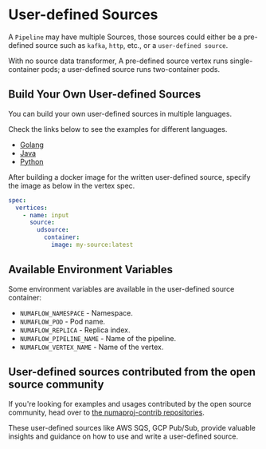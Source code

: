 # User-defined Sources

A `Pipeline` may have multiple Sources, those sources could either be a pre-defined source such as `kafka`, `http`, etc., or a `user-defined source`.

With no source data transformer, A pre-defined source vertex runs single-container pods; a user-defined source runs two-container pods.

## Build Your Own User-defined Sources

You can build your own user-defined sources in multiple languages.

Check the links below to see the examples for different languages.

- [Golang](https://github.com/numaproj/numaflow-go/tree/main/examples/sourcer/simple_source/)
- [Java](https://github.com/numaproj/numaflow-java/tree/main/examples/src/main/java/io/numaproj/numaflow/examples/source/simple/)
- [Python](https://github.com/numaproj/numaflow-python/tree/main/packages/pynumaflow/examples/source/simple_source)

After building a docker image for the written user-defined source, specify the image as below in the vertex spec.

```yaml
spec:
  vertices:
    - name: input
      source:
        udsource:
          container:
            image: my-source:latest
```

## Available Environment Variables

Some environment variables are available in the user-defined source container:

- `NUMAFLOW_NAMESPACE` - Namespace.
- `NUMAFLOW_POD` - Pod name.
- `NUMAFLOW_REPLICA` - Replica index.
- `NUMAFLOW_PIPELINE_NAME` - Name of the pipeline.
- `NUMAFLOW_VERTEX_NAME` - Name of the vertex.

## User-defined sources contributed from the open source community

If you're looking for examples and usages contributed by the open source community, head over to [the numaproj-contrib repositories](https://github.com/orgs/numaproj-contrib/repositories).

These user-defined sources like AWS SQS, GCP Pub/Sub, provide valuable insights and guidance on how to use and write a user-defined source.
